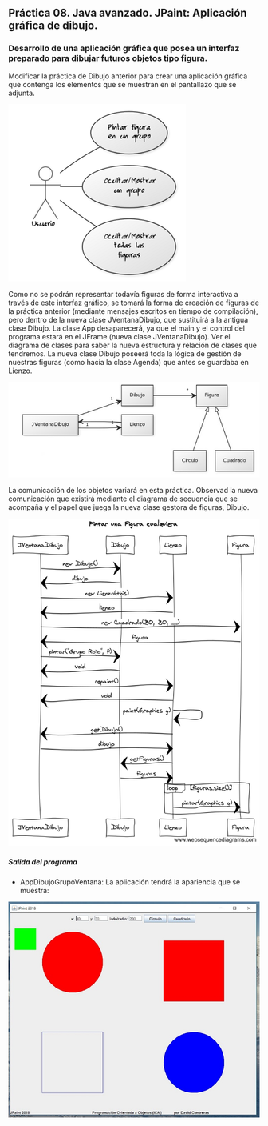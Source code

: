 ## Práctica 08. Java avanzado. JPaint: Aplicación gráfica de dibujo.
### Desarrollo de una aplicación gráfica que posea un interfaz preparado para dibujar futuros objetos tipo figura.

Modificar la práctica de Dibujo anterior para crear una aplicación gráfica que contenga los elementos que se muestran en el pantallazo que se adjunta.

![alt text](_diagramaCasosUso.jpg)

Como no se podrán representar todavía figuras de forma interactiva a través de este interfaz gráfico, se tomará la forma de creación de figuras de la práctica anterior (mediante mensajes escritos en tiempo de compilación), pero dentro de la nueva clase JVentanaDibujo, que sustituirá a la antigua clase Dibujo. La clase App desaparecerá, ya que el main y el control del programa estará en el JFrame (nueva clase JVentanaDibujo). Ver el diagrama de clases para saber la nueva estructura y relación de clases que tendremos. La nueva clase Dibujo poseerá toda la lógica de gestión de nuestras figuras (como hacía la clase Agenda) que antes se guardaba en Lienzo.

![alt text](_diagramaClases.jpg)

La comunicación de los objetos variará en esta práctica. Observad la nueva comunicación que existirá mediante el diagrama de secuencia que se acompaña y el papel que juega la nueva clase gestora de figuras, Dibujo.

![alt text](_diagramaSecuencia.jpg)

##### Salida del programa
* AppDibujoGrupoVentana: La aplicación tendrá la apariencia que se muestra:

![alt text](output.jpg)


